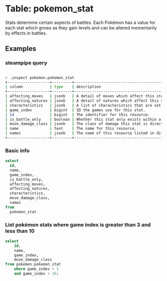# Table: pokemon_stat

Stats determine certain aspects of battles. Each Pokémon has a value for each stat which grows as they gain levels and can be altered momentarily by effects in battles.

## Examples

### steampipe query

```bash

> .inspect pokemon.pokemon_stat
+-------------------+---------+-----------------------------------------------------------------------------------------------+
| column            | type    | description                                                                                   |
+-------------------+---------+-----------------------------------------------------------------------------------------------+
| affecting_moves   | jsonb   | A detail of moves which affect this stat positively or negatively.                            |
| affecting_natures | jsonb   | A detail of natures which affect this stat positively or negatively.                          |
| characteristics   | jsonb   | A list of characteristics that are set on a Pokémon when its highest base stat is this stat.  |
| game_index        | bigint  | ID the games use for this stat.                                                               |
| id                | bigint  | The identifier for this resource.                                                             |
| is_battle_only    | boolean | Whether this stat only exists within a battle.                                                |
| move_damage_class | jsonb   | The class of damage this stat is directly related to.                                         |
| name              | text    | The name for this resource.                                                                   |
| names             | jsonb   | The name of this resource listed in different languages.                                      |
+-------------------+---------+-----------------------------------------------------------------------------------------------+

```
### Basic info

```sql
select
  id,
  name,
  game_index,
  is_battle_only,
  affecting_moves,
  affecting_natures,
  characteristics,
  move_damage_class,
  names
from
  pokemon_stat
```

### List pokémon stats where game index is greater than 3 and less than 10

```sql
select 
    id, 
    name, 
    game_index, 
    move_damage_class 
from pokemon.pokemon_stat 
    where game_index > 3 
    and game_index < 10;
```
